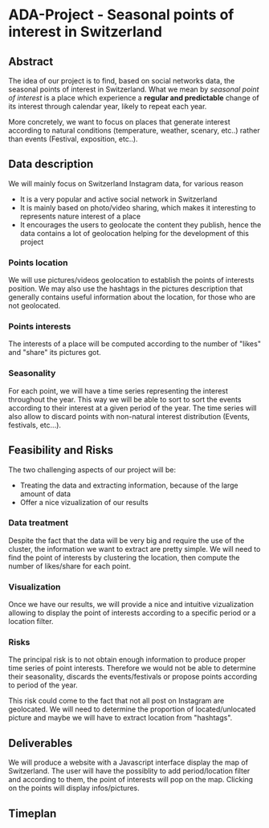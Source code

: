 # ADA-Project - Seasonal points of interest in Switzerland

## Abstract

The idea of our project is to find, based on social networks data, the seasonal points of interest in Switzerland. What we mean by *seasonal point of interest* is a place which experience a **regular and predictable** change of its interest through calendar year, likely to repeat each year.   

More concretely, we want to focus on places that generate interest according to natural conditions (temperature, weather, scenary, etc..) rather than events (Festival, exposition, etc..).

## Data description 

We will mainly focus on Switzerland Instagram data, for various reason
* It is a very popular and active social network in Switzerland
* It is mainly based on photo/video sharing, which makes it interesting to represents nature interest of a place
* It encourages the users to geolocate the content they publish, hence the data contains a lot of geolocation helping for the development of this project

### Points location

We will use pictures/videos geolocation to establish the points of interests position. We may also use the hashtags in the pictures description that generally contains useful information about the location, for those who are not geolocated.

### Points interests

The interests of a place will be computed according to the number of "likes" and "share" its pictures got.

### Seasonality

For each point, we will have a time series representing the interest throughout the year. This way we will be able to sort to sort the events according to their interest at a given period of the year. The time series will also allow to discard points with non-natural interest distribution (Events, festivals, etc...).

## Feasibility and Risks 

The two challenging aspects of our project will be:
* Treating the data and extracting information, because of the large amount of data
* Offer a nice vizualization of our results

### Data treatment

Despite the fact that the data will be very big and require the use of the cluster, the information we want to extract are pretty simple. We will need to find the point of interests by clustering the location, then compute the number of likes/share for each point.

### Visualization

Once we have our results, we will provide a nice and intuitive vizualization allowing to display the point of interests according to a specific period or a location filter.

### Risks

The principal risk is to not obtain enough information to produce proper time series of point interests. Therefore we would not be able to determine their seasonality, discards the events/festivals or propose points according to period of the year.

This risk could come to the fact that not all post on Instagram are geolocated. We will need to determine the proportion of located/unlocated picture and maybe we will have to extract location from "hashtags".

## Deliverables 

We will produce a website with a Javascript interface display the map of Switzerland. The user will have the possiblity to add period/location filter and according to them, the point of interests will pop on the map. Clicking on the points will display infos/pictures.

## Timeplan


